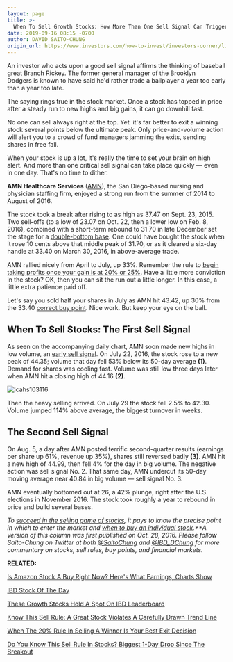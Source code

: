 ```yaml
---
layout: page
title: >-
  When To Sell Growth Stocks: How More Than One Sell Signal Can Trigger The Same Day
date: 2019-09-16 08:15 -0700
author: DAVID SAITO-CHUNG
origin_url: https://www.investors.com/how-to-invest/investors-corner/lightning-strikes-twice-multiple-sell-signals-can-trigger-the-same-day/
---
```


An investor who acts upon a good sell signal affirms the thinking of baseball great Branch Rickey. The former general manager of the Brooklyn Dodgers is known to have said he'd rather trade a ballplayer a year too early than a year too late.

The saying rings true in the stock market. Once a stock has topped in price after a steady run to new highs and big gains, it can go downhill fast.

No one can sell always right at the top. Yet  it's far better to exit a winning stock several points below the ultimate peak. Only price-and-volume action will alert you to a crowd of fund managers jamming the exits, sending shares in free fall.

When your stock is up a lot, it's really the time to set your brain on high alert. And more than one critical sell signal can take place quickly — even in one day. That's no time to dither.

**AMN Healthcare Services** ([AMN](https://research.investors.com/quote.aspx?symbol=AMN)), the San Diego-based nursing and physician staffing firm, enjoyed a strong run from the summer of 2014 to August of 2016.

The stock took a break after rising to as high as 37.47 on Sept. 23, 2015. Two sell-offs (to a low of 23.07 on Oct. 22, then a lower low on Feb. 8, 2016), combined with a short-term rebound to 31.70 in late December set the stage for a [double-bottom base](https://www.investors.com/how-to-invest/investors-corner/what-is-double-bottom-base-biotech-stocks/). One could have bought the stock when it rose 10 cents above that middle peak of 31.70, or as it cleared a six-day handle at 33.40 on March 30, 2016, in above-average trade.

AMN rallied nicely from April to July, up 33%. Remember the rule to [begin taking profits once your gain is at 20% or 25%](https://www.investors.com/how-to-invest/investors-corner/how-to-build-long-term-profits-in-stocks-take-many-gains-at-20-25/). Have a little more conviction in the stock? OK, then you can sit the run out a little longer. In this case, a little extra patience paid off.

Let's say you sold half your shares in July as AMN hit 43.42, up 30% from the 33.40 [correct buy point](https://www.investors.com/how-to-invest/investors-corner/chart-reading-basics-how-a-buy-point-marks-a-time-of-opportunity/). Nice work. But keep your eye on the ball.

## When To Sell Stocks: The First Sell Signal

As seen on the accompanying daily chart, AMN soon made new highs in low volume, an [early sell signal](https://www.investors.com/how-to-invest/investors-corner/when-to-sell-stocks-why-new-highs-in-low-volume-can-halt-a-big-run/). On July 22, 2016, the stock rose to a new peak of 44.35; volume that day fell 53% below its 50-day average **(1)**. Demand for shares was cooling fast. Volume was still low three days later when AMN hit a closing high of 44.16 **(2)**.

![icahs103116](https://www.investors.com/wp-content/uploads/2016/10/ICahs103116-1024x550.png)

Then the heavy selling arrived. On July 29 the stock fell 2.5% to 42.30. Volume jumped 114% above average, the biggest turnover in weeks.

## The Second Sell Signal

On Aug. 5, a day after AMN posted terrific second-quarter results (earnings per share up 61%, revenue up 35%), shares still reversed badly **(3)**. AMN hit a new high of 44.99, then fell 4% for the day in big volume. The negative action was sell signal No. 2. That same day, AMN undercut its 50-day moving average near 40.84 in big volume — sell signal No. 3.

AMN eventually bottomed out at 26, a 42% plunge, right after the U.S. elections in November 2016. The stock took roughly a year to rebound in price and build several bases.

_To [succeed in the selling game of stocks](https://www.investors.com/ibd-university/how-to-sell/), it pays to know the precise point in which to enter the market and [when to buy an individual stock](https://www.investors.com/ibd-university/how-to-buy/).\*\*A version of this column was first published on Oct. 28, 2016. Please follow Saito-Chung on Twitter at both [@SaitoChung](https://twitter.com/SaitoChung) and [@IBD_DChung](https://twitter.com/IBD_DChung) for more commentary on stocks, sell rules, buy points, and financial markets._

**RELATED:**

[Is Amazon Stock A Buy Right Now? Here's What Earnings, Charts Show](https://www.investors.com/news/technology/amazon-stock-buy-now/)

[IBD Stock Of The Day](https://www.investors.com/research/ibd-stock-of-the-day/)

[These Growth Stocks Hold A Spot On IBD Leaderboard](https://www.investors.com/product/leaderboard/?artProdLink=Leaderboard)

[Know This Sell Rule: A Great Stock Violates A Carefully Drawn Trend Line](https://www.investors.com/how-to-invest/investors-corner/carefully-drawn-trend-line-can-help-you-decide-right-time-to-sell-a-winner/)

[When The 20% Rule In Selling A Winner Is Your Best Exit Decision](https://www.investors.com/how-to-invest/investors-corner/how-to-handle-stock-market-expectations/)

[Do You Know This Sell Rule In Stocks? Biggest 1-Day Drop Since The Breakout](https://www.investors.com/how-to-invest/investors-corner/know-this-sell-signal-biggest-1-day-point-loss-can-mark-the-top/)
